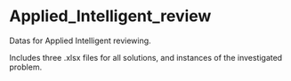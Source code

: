 # Applied_Intelligent_review

Datas for Applied Intelligent reviewing.

Includes three .xlsx files for all solutions, and instances of the investigated problem.
